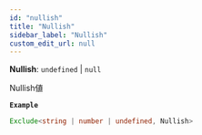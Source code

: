 ```yaml
---
id: "nullish"
title: "Nullish"
sidebar_label: "Nullish"
custom_edit_url: null
---
```


**Nullish**: `undefined` \| ``null``

Nullish値

**`Example`**

```ts
Exclude<string | number | undefined, Nullish>
```
